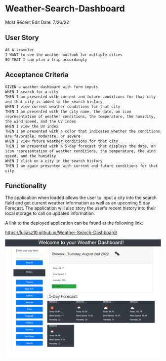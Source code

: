 # Weather-Search-Dashboard

Most Recent Edit Date: 7/26/22

## User Story

```
AS A traveler
I WANT to see the weather outlook for multiple cities
SO THAT I can plan a trip accordingly
```

## Acceptance Criteria

```
GIVEN a weather dashboard with form inputs
WHEN I search for a city
THEN I am presented with current and future conditions for that city and that city is added to the search history
WHEN I view current weather conditions for that city
THEN I am presented with the city name, the date, an icon representation of weather conditions, the temperature, the humidity, the wind speed, and the UV index
WHEN I view the UV index
THEN I am presented with a color that indicates whether the conditions are favorable, moderate, or severe
WHEN I view future weather conditions for that city
THEN I am presented with a 5-day forecast that displays the date, an icon representation of weather conditions, the temperature, the wind speed, and the humidity
WHEN I click on a city in the search history
THEN I am again presented with current and future conditions for that city
```
## Functionality

The application when loaded allows the user to input a city into the search field and get current weather information as well as an upcoming 
5 day Forecast. The application will also story the user's recent history into their local storage to call on updated information.

A link to the deployed application can be found at the following link:

https://lucasz10.github.io/Weather-Search-Dashboard/

![This is the current build from 8.2](./assets/images/_C__Users_Zach_Documents_Coding%2520Bootcamp_Weekly%2520Challenges_Weather-Search-Dashboard_index.html.png)
